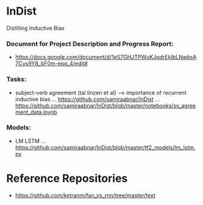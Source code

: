 # InDist
Distilling Inductive Bias
### Document for Project Description and Progress Report:
* https://docs.google.com/document/d/1eS7GHJTPWuKJpdrEkIbLNwksA7Cys9Y8_bF0m-epq_4/edit# 

### Tasks:
* subject-verb agreement (tal linzen et al) --> importance of recurrent inductive bias
... https://github.com/samiraabnar/InDist
... https://github.com/samiraabnar/InDist/blob/master/notebooks/sv_agreement_data.ipynb

### Models:
* LM LSTM
... https://github.com/samiraabnar/InDist/blob/master/tf2_models/lm_lstm.py

# Reference Repositories
* https://github.com/ketranm/fan_vs_rnn/tree/master/text
